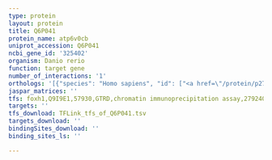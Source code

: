 ```yaml
---
type: protein
layout: protein
title: Q6P041
protein_name: atp6v0cb
uniprot_accession: Q6P041
ncbi_gene_id: '325402'
organism: Danio rerio
function: target gene
number_of_interactions: '1'
orthologs: '[{"species": "Homo sapiens", "id": ["<a href=\"/protein/p27449\">P27449</a>"]}, {"species": "Mus musculus", "id": ["<a href=\"/protein/p63082\">P63082</a>"]}, {"species": "Rattus norvegicus", "id": ["<a href=\"/protein/p63081\">P63081</a>"]}, {"species": "Drosophila melanogaster", "id": ["<a href=\"/protein/p23380\">P23380</a>"]}, {"species": "Saccharomyces cerevisiae", "id": ["<a href=\"/protein/p25515\">P25515</a>", "<a href=\"/protein/p32842\">P32842</a>"]}]'
jaspar_matrices: ''
tfs: foxh1,Q9I9E1,57930,GTRD,chromatin immunoprecipitation assay,27924024%5Buid%5D,No
targets: ''
tfs_download: TFLink_tfs_of_Q6P041.tsv
targets_download: ''
bindingSites_download: ''
binding_sites_ls: ''

---
```

